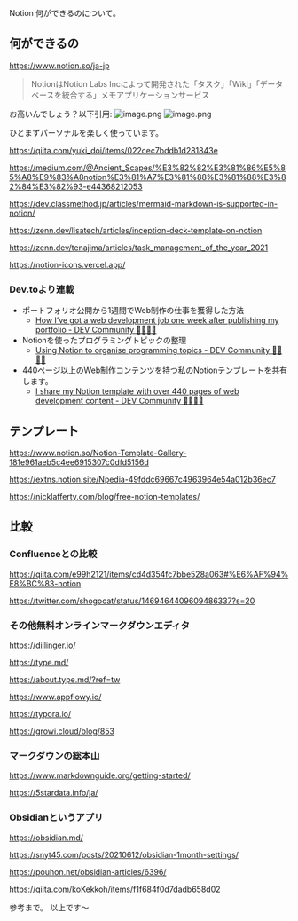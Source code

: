 Notion 何ができるのについて。

## 何ができるの

https://www.notion.so/ja-jp

> NotionはNotion Labs Incによって開発された「タスク」「Wiki」「データベースを統合する」メモアプリケーションサービス

お高いんでしょう？以下引用:
![image.png](https://qiita-image-store.s3.ap-northeast-1.amazonaws.com/0/93824/73a244cc-bc27-254a-bf66-41a979e14247.png)
![image.png](https://qiita-image-store.s3.ap-northeast-1.amazonaws.com/0/93824/d9c98b13-a741-4713-32e3-260ab0805ddc.png)

ひとまずパーソナルを楽しく使っています。

https://qiita.com/yuki_doi/items/022cec7bddb1d281843e

https://medium.com/@Ancient_Scapes/%E3%82%82%E3%81%86%E5%85%A8%E9%83%A8notion%E3%81%A7%E3%81%88%E3%81%88%E3%82%84%E3%82%93-e44368212053

https://dev.classmethod.jp/articles/mermaid-markdown-is-supported-in-notion/

https://zenn.dev/lisatech/articles/inception-deck-template-on-notion

https://zenn.dev/tenajima/articles/task_management_of_the_year_2021


https://notion-icons.vercel.app/



### Dev.toより連載

- ポートフォリオ公開から1週間でWeb制作の仕事を獲得した方法
    - [How I’ve got a web development job one week after publishing my portfolio - DEV Community 👩‍💻👨‍💻](https://dev.to/colocodes/how-ive-got-a-web-development-job-one-week-after-publishing-my-portfolio-3o6g)
- Notionを使ったプログラミングトピックの整理
    - [Using Notion to organise programming topics - DEV Community 👩‍💻👨‍💻](https://dev.to/colocodes/using-notion-to-organise-programming-topics-4ida)
- 440ページ以上のWeb制作コンテンツを持つ私のNotionテンプレートを共有します。
    - [I share my Notion template with over 440 pages of web development content - DEV Community 👩‍💻👨‍💻](https://dev.to/colocodes/i-share-my-notion-template-with-over-440-pages-of-web-development-content-22cf)

## テンプレート

https://www.notion.so/Notion-Template-Gallery-181e961aeb5c4ee6915307c0dfd5156d

https://extns.notion.site/Npedia-49fddc69667c4963964e54a012b36ec7

https://nicklafferty.com/blog/free-notion-templates/


## 比較

### Confluenceとの比較

https://qiita.com/e99h2121/items/cd4d354fc7bbe528a063#%E6%AF%94%E8%BC%83-notion

https://twitter.com/shogocat/status/1469464409609486337?s=20



### その他無料オンラインマークダウンエディタ

https://dillinger.io/

https://type.md/

https://about.type.md/?ref=tw

https://www.appflowy.io/

https://typora.io/

https://growi.cloud/blog/853


### マークダウンの総本山

https://www.markdownguide.org/getting-started/

https://5stardata.info/ja/


### Obsidianというアプリ

https://obsidian.md/

https://snyt45.com/posts/20210612/obsidian-1month-settings/

https://pouhon.net/obsidian-articles/6396/

https://qiita.com/koKekkoh/items/f1f684f0d7dadb658d02


参考まで。
以上です～

